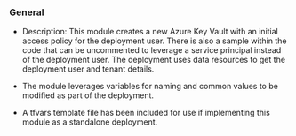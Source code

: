 ### General 

* Description: This module creates a new Azure Key Vault with an initial access policy for the deployment user. There is also a sample within the code that can be uncommented to leverage a service principal instead of the deployment user.  The deployment uses data resources to get the deployment user and tenant details.

* The module leverages variables for naming and common values to be modified as part of the deployment.

* A tfvars template file has been included for use if implementing this module as a standalone deployment.

